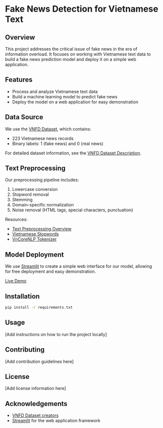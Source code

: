 # Fake News Detection for Vietnamese Text

## Overview

This project addresses the critical issue of fake news in the era of information overload. It focuses on working with Vietnamese text data to build a fake news prediction model and deploy it on a simple web application.

## Features

- Process and analyze Vietnamese text data
- Build a machine learning model to predict fake news
- Deploy the model on a web application for easy demonstration

## Data Source

We use the [VNFD Dataset](https://github.com/thanhhocse96/vfnd-vietnamese-fake-news-datasets/blob/master/CSV/vn_news_223_tdlfr.csv), which contains:
- 223 Vietnamese news records
- Binary labels: 1 (fake news) and 0 (real news)

For detailed dataset information, see the [VNFD Dataset Description](https://github.com/thanhhocse96/vfnd-vietnamese-fake-news-datasets/tree/master/CSV).

## Text Preprocessing

Our preprocessing pipeline includes:
1. Lowercase conversion
2. Stopword removal
3. Stemming
4. Domain-specific normalization
5. Noise removal (HTML tags, special characters, punctuation)

Resources:
- [Text Preprocessing Overview](https://maelfabien.github.io/machinelearning/NLP_1/#i-what-is-preprocessing)
- [Vietnamese Stopwords](https://github.com/stopwords/vietnamese-stopwords/blob/master/vietnamese-stopwords.txt)
- [VnCoreNLP Tokenizer](https://github.com/vncorenlp/VnCoreNLP#install)

## Model Deployment

We use [Streamlit](https://streamlit.io/gallery) to create a simple web interface for our model, allowing for free deployment and easy demonstration.

[Live Demo](https://share.streamlit.io/beiryu/fake_new/main/fake_new_detection.py)

## Installation

```bash
pip install -r requirements.txt
```

## Usage

[Add instructions on how to run the project locally]

## Contributing

[Add contribution guidelines here]

## License

[Add license information here]

## Acknowledgements

- [VNFD Dataset creators](https://github.com/thanhhocse96/vfnd-vietnamese-fake-news-datasets)
- [Streamlit](https://streamlit.io/) for the web application framework
